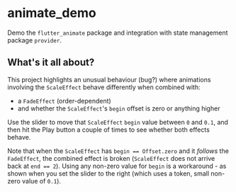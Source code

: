 # animate_demo

Demo the `flutter_animate` package and integration with state management
package `provider`.

## What's it all about?

This project highlights an unusual behaviour (bug?) where animations involving
the `ScaleEffect` behave differently when combined with:

- a `FadeEffect` (order-dependent)
- and whether the `ScaleEffect`'s `begin` offset is zero or anything higher

Use the slider to move that `ScaleEffect` `begin` value between `0` and `0.1`, and then
hit the Play button a couple of times to see whether both effects behave.

Note that when the `ScaleEffect` has `begin == Offset.zero` and it *follows*
the `FadeEffect`, the combined effect is broken (`ScaleEffect` does not arrive
back at `end == 2`). Using any non-zero value for `begin` is a workaround - as shown
when you set the slider to the right (which uses a token, small non-zero
value of `0.1`).
